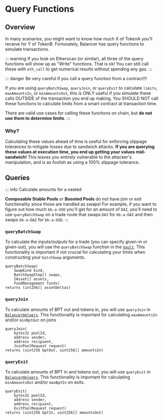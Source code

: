 # Query Functions

## Overview

In many scenarios, you might want to know how much X of TokenA you'll receive for Y of TokenB. Fortunately, Balancer has query functions to simulate transactions.

::: warning
If you look on Etherscan (or similar), all three of the query functions will show up as "Write" functions. That is ok! You can still call these with `eth_call` to get numerical results without spending any gas.
:::

::: danger Be very careful if you call a query function from a contract!!!

If you are using `queryBatchSwap`, `queryJoin`, or `queryExit` to calculate `limits`, `maxAmountsIn`, or `minAmountsOut`, this is ONLY useful if you simulate these calls OUTSIDE of the transaction you end up making. You SHOULD NOT call these functions to calculate limits from a smart contract at transaction time.

There are valid use cases for calling these functions on chain, but **do not use them to determine limits**.
:::

### Why?

Calculating these values ahead of time is useful for enforcing slippage tolerances to mitigate losses due to sandwich attacks. **If you are querying these values at execution time, you end up getting your values mid-sandwich!** This leaves you entirely vulnerable to the attacker's manipulation, and is as foolish as using a 100% slippage tolerance.

## Queries

::: info Calculate amounts for a nested

**Composable Stable Pools** or **Boosted Pools** do not have join or exit functionality since those are handled as swaps! For example, if you want to figure out how much `bb-a-USD` you'll get for an amount of `DAI`, you'll need to use `queryBatchSwap` on a trade route that swaps `DAI` for `bb-a-DAI` and then swaps `bb-a-DAI` for `bb-a-USD`.
:::

### `queryBatchSwap`

To calculate the inputs/outputs for a trade (you can specify given-in or given-out), you will use the `queryBatchSwap` function in the [`Vault`](/reference/contracts/apis/vault.md#querybatchswap). This functionality is important if not crucial for calculating your limits when constructing your `batchSwap` arguments.

```solidity
queryBatchSwap(
    SwapKind kind,
    BatchSwapStep[] swaps,
    IAsset[] assets,
    FundManagement funds)
returns (int256[] assetDeltas)
```

### `queryJoin`

To calculate amounts of BPT out and tokens in, you will use `queryJoin` in [`BalancerHelpers`](/reference/contracts/apis/balancer-helpers.md#queryjoin). This functionality is important for calculating `maxAmountsIn` and/or `minBptOut` on joins

```solidity
queryJoin(
    bytes32 poolId,
    address sender,
    address recipient,
    JoinPoolRequest request)
returns (uint256 bptOut, uint256[] amountsIn)
```

### `queryExit`

To calculate amounts of BPT in and tokens out, you will use `queryExit` in [`BalancerHelpers`](/reference/contracts/apis/balancer-helpers.md#queryexit). This functionality is important for calculating `minAmountsOut` and/or `maxBptIn` on exits.

```solidity
queryExit(
    bytes32 poolId,
    address sender,
    address recipient,
    ExitPoolRequest request)
returns (uint256 bptIn, uint256[] amountsOut)
```
